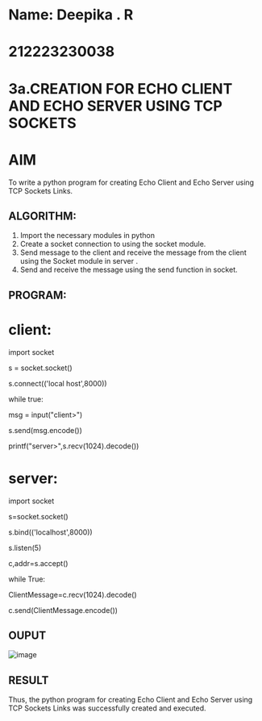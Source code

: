 # Name: Deepika . R
# 212223230038
# 3a.CREATION FOR ECHO CLIENT AND ECHO SERVER USING TCP SOCKETS
# AIM
To write a python program for creating Echo Client and Echo Server using TCP
Sockets Links.
## ALGORITHM:
1. Import the necessary modules in python
2. Create a socket connection to using the socket module.
3. Send message to the client and receive the message from the client using the Socket module in
 server .
4. Send and receive the message using the send function in socket.
## PROGRAM:
# client:
import socket

s = socket.socket()

s.connect(('local host',8000))

while true:

msg = input("client>")

s.send(msg.encode())

  printf("server>",s.recv(1024).decode())

# server:
import socket

s=socket.socket()

s.bind(('localhost',8000))

s.listen(5)

c,addr=s.accept()

  while True:
 
  ClientMessage=c.recv(1024).decode()
  
  c.send(ClientMessage.encode())
## OUPUT
![image](https://github.com/deepika3095/3a.Sockets_Creation_for_Echo_Client_and_Echo_Server/assets/151625159/d6a7246f-2cd5-4d79-91be-364337699584)

## RESULT
Thus, the python program for creating Echo Client and Echo Server using TCP Sockets Links 
was successfully created and executed.

